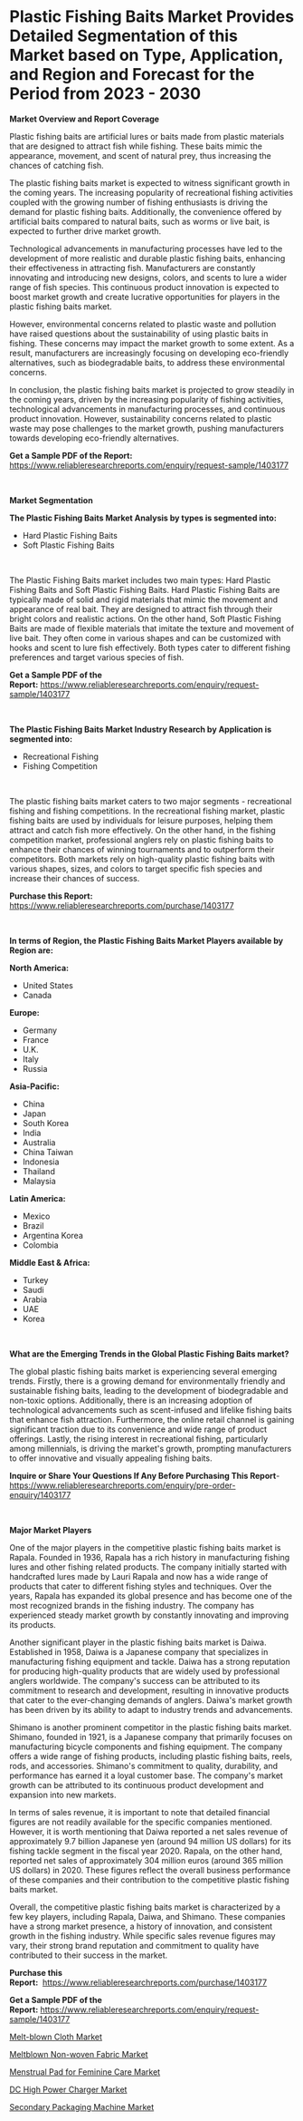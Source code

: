 <p><h1>Plastic Fishing Baits Market Provides Detailed Segmentation of this Market based on Type, Application, and Region and Forecast for the Period from 2023 - 2030</h1></p><p><strong>Market Overview and Report Coverage</strong></p>
<p><p>Plastic fishing baits are artificial lures or baits made from plastic materials that are designed to attract fish while fishing. These baits mimic the appearance, movement, and scent of natural prey, thus increasing the chances of catching fish.</p><p>The plastic fishing baits market is expected to witness significant growth in the coming years. The increasing popularity of recreational fishing activities coupled with the growing number of fishing enthusiasts is driving the demand for plastic fishing baits. Additionally, the convenience offered by artificial baits compared to natural baits, such as worms or live bait, is expected to further drive market growth.</p><p>Technological advancements in manufacturing processes have led to the development of more realistic and durable plastic fishing baits, enhancing their effectiveness in attracting fish. Manufacturers are constantly innovating and introducing new designs, colors, and scents to lure a wider range of fish species. This continuous product innovation is expected to boost market growth and create lucrative opportunities for players in the plastic fishing baits market.</p><p>However, environmental concerns related to plastic waste and pollution have raised questions about the sustainability of using plastic baits in fishing. These concerns may impact the market growth to some extent. As a result, manufacturers are increasingly focusing on developing eco-friendly alternatives, such as biodegradable baits, to address these environmental concerns.</p><p>In conclusion, the plastic fishing baits market is projected to grow steadily in the coming years, driven by the increasing popularity of fishing activities, technological advancements in manufacturing processes, and continuous product innovation. However, sustainability concerns related to plastic waste may pose challenges to the market growth, pushing manufacturers towards developing eco-friendly alternatives.</p></p>
<p><strong>Get a Sample PDF of the Report:</strong> <a href="https://www.reliableresearchreports.com/enquiry/request-sample/1403177">https://www.reliableresearchreports.com/enquiry/request-sample/1403177</a></p>
<p>&nbsp;</p>
<p><strong>Market Segmentation</strong></p>
<p><strong>The Plastic Fishing Baits Market Analysis by types is segmented into:</strong></p>
<p><ul><li>Hard Plastic Fishing Baits</li><li>Soft Plastic Fishing Baits</li></ul></p>
<p>&nbsp;</p>
<p><p>The Plastic Fishing Baits market includes two main types: Hard Plastic Fishing Baits and Soft Plastic Fishing Baits. Hard Plastic Fishing Baits are typically made of solid and rigid materials that mimic the movement and appearance of real bait. They are designed to attract fish through their bright colors and realistic actions. On the other hand, Soft Plastic Fishing Baits are made of flexible materials that imitate the texture and movement of live bait. They often come in various shapes and can be customized with hooks and scent to lure fish effectively. Both types cater to different fishing preferences and target various species of fish.</p></p>
<p><strong>Get a Sample PDF of the Report:</strong>&nbsp;<a href="https://www.reliableresearchreports.com/enquiry/request-sample/1403177">https://www.reliableresearchreports.com/enquiry/request-sample/1403177</a></p>
<p>&nbsp;</p>
<p><strong>The Plastic Fishing Baits Market Industry Research by Application is segmented into:</strong></p>
<p><ul><li>Recreational Fishing</li><li>Fishing Competition</li></ul></p>
<p>&nbsp;</p>
<p><p>The plastic fishing baits market caters to two major segments - recreational fishing and fishing competitions. In the recreational fishing market, plastic fishing baits are used by individuals for leisure purposes, helping them attract and catch fish more effectively. On the other hand, in the fishing competition market, professional anglers rely on plastic fishing baits to enhance their chances of winning tournaments and to outperform their competitors. Both markets rely on high-quality plastic fishing baits with various shapes, sizes, and colors to target specific fish species and increase their chances of success.</p></p>
<p><strong>Purchase this Report:</strong>&nbsp; <a href="https://www.reliableresearchreports.com/purchase/1403177">https://www.reliableresearchreports.com/purchase/1403177</a></p>
<p>&nbsp;</p>
<p><strong>In terms of Region, the Plastic Fishing Baits Market Players available by Region are:</strong></p>
<p>
    <p> <strong> North America: </strong>
        <ul>
            <li>United States</li>
            <li>Canada</li>
        </ul>
        </p> 
    <p> <strong> Europe: </strong>
        <ul>
            <li>Germany</li>
            <li>France</li>
            <li>U.K.</li>
            <li>Italy</li>
            <li>Russia</li>
        </ul>
        </p> 
    <p> <strong> Asia-Pacific: </strong>
        <ul>
            <li>China</li>
            <li>Japan</li>
            <li>South Korea</li>
            <li>India</li>
            <li>Australia</li>
            <li>China Taiwan</li>
            <li>Indonesia</li>
            <li>Thailand</li>
            <li>Malaysia</li>
        </ul>
        </p> 
    <p> <strong> Latin America: </strong>
        <ul>
            <li>Mexico</li>
            <li>Brazil</li>
            <li>Argentina Korea</li>
            <li>Colombia</li>
        </ul>
        </p> 
    <p> <strong> Middle East & Africa: </strong>
        <ul>
            <li>Turkey</li>
            <li>Saudi</li>
            <li>Arabia</li>
            <li>UAE</li>
            <li>Korea</li>
        </ul>
    </p>
    </p>
<p>&nbsp;</p>
<p><strong>What are the Emerging Trends in the Global Plastic Fishing Baits market?</strong></p>
<p><p>The global plastic fishing baits market is experiencing several emerging trends. Firstly, there is a growing demand for environmentally friendly and sustainable fishing baits, leading to the development of biodegradable and non-toxic options. Additionally, there is an increasing adoption of technological advancements such as scent-infused and lifelike fishing baits that enhance fish attraction. Furthermore, the online retail channel is gaining significant traction due to its convenience and wide range of product offerings. Lastly, the rising interest in recreational fishing, particularly among millennials, is driving the market's growth, prompting manufacturers to offer innovative and visually appealing fishing baits.</p></p>
<p><strong>Inquire or Share Your Questions If Any Before Purchasing This Report</strong>- <a href="https://www.reliableresearchreports.com/enquiry/pre-order-enquiry/1403177">https://www.reliableresearchreports.com/enquiry/pre-order-enquiry/1403177</a></p>
<p>&nbsp;</p>
<p><strong>Major Market Players</strong></p>
<p><p>One of the major players in the competitive plastic fishing baits market is Rapala. Founded in 1936, Rapala has a rich history in manufacturing fishing lures and other fishing related products. The company initially started with handcrafted lures made by Lauri Rapala and now has a wide range of products that cater to different fishing styles and techniques. Over the years, Rapala has expanded its global presence and has become one of the most recognized brands in the fishing industry. The company has experienced steady market growth by constantly innovating and improving its products.</p><p>Another significant player in the plastic fishing baits market is Daiwa. Established in 1958, Daiwa is a Japanese company that specializes in manufacturing fishing equipment and tackle. Daiwa has a strong reputation for producing high-quality products that are widely used by professional anglers worldwide. The company's success can be attributed to its commitment to research and development, resulting in innovative products that cater to the ever-changing demands of anglers. Daiwa's market growth has been driven by its ability to adapt to industry trends and advancements.</p><p>Shimano is another prominent competitor in the plastic fishing baits market. Shimano, founded in 1921, is a Japanese company that primarily focuses on manufacturing bicycle components and fishing equipment. The company offers a wide range of fishing products, including plastic fishing baits, reels, rods, and accessories. Shimano's commitment to quality, durability, and performance has earned it a loyal customer base. The company's market growth can be attributed to its continuous product development and expansion into new markets.</p><p>In terms of sales revenue, it is important to note that detailed financial figures are not readily available for the specific companies mentioned. However, it is worth mentioning that Daiwa reported a net sales revenue of approximately 9.7 billion Japanese yen (around 94 million US dollars) for its fishing tackle segment in the fiscal year 2020. Rapala, on the other hand, reported net sales of approximately 304 million euros (around 365 million US dollars) in 2020. These figures reflect the overall business performance of these companies and their contribution to the competitive plastic fishing baits market.</p><p>Overall, the competitive plastic fishing baits market is characterized by a few key players, including Rapala, Daiwa, and Shimano. These companies have a strong market presence, a history of innovation, and consistent growth in the fishing industry. While specific sales revenue figures may vary, their strong brand reputation and commitment to quality have contributed to their success in the market.</p></p>
<p><strong>Purchase this Report:</strong>&nbsp;&nbsp;<a href="https://www.reliableresearchreports.com/purchase/1403177">https://www.reliableresearchreports.com/purchase/1403177</a></p>
<p></p>
<p><strong>Get a Sample PDF of the Report:</strong>&nbsp;<a href="https://www.reliableresearchreports.com/enquiry/request-sample/1403177">https://www.reliableresearchreports.com/enquiry/request-sample/1403177</a></p>
<p><p><a href="https://medium.com/@jqgvpygpb56374/melt-blown-cloth-market-comprehensive-assessment-by-type-application-and-geography-9166daa2c7ba">Melt-blown Cloth Market</a></p><p><a href="https://medium.com/@bobbyrobinson56/meltblown-non-woven-fabric-market-research-report-its-history-and-forecast-2023-to-2030-0f43fa0c205c">Meltblown Non-woven Fabric Market</a></p><p><a href="https://medium.com/@dennisoliver07/menstrual-pad-for-feminine-care-market-share-evolution-and-market-growth-trends-2023-2030-06e6c7e69b10">Menstrual Pad for Feminine Care Market</a></p><p><a href="https://github.com/rahu1501/Market-Research-Report-List-1/blob/main/dc-high-power-charger-market.md">DC High Power Charger Market</a></p><p><a href="https://github.com/rahu1503/Market-Research-Report-List-1/blob/main/secondary-packaging-machine-market.md">Secondary Packaging Machine Market</a></p></p>